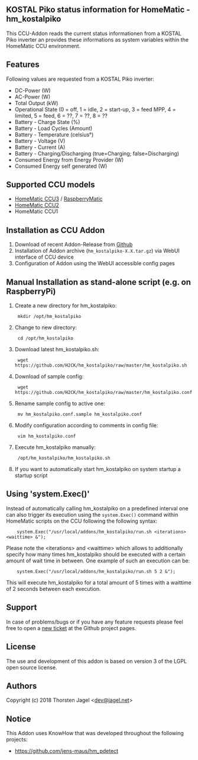 ## KOSTAL Piko status information for HomeMatic - hm_kostalpiko

This CCU-Addon reads the current status informationen from a KOSTAL Piko inverter an provides these informations as system variables within the HomeMatic CCU environment.

## Features
Following values are requested from a KOSTAL Piko inverter:
* DC-Power (W)
* AC-Power (W)
* Total Output (kW)
* Operational State (0 = off, 1 = idle, 2 = start-up, 3 = feed MPP, 4 = limited, 5 = feed, 6 = ??, 7 = ??, 8 = ??
* Battery - Charge State (%)
* Battery - Load Cycles (Amount)
* Battery - Temperature (celsius°)
* Battery - Voltage (V)
* Battery - Current (A)
* Battery - Charging/Discharging (true=Charging; false=Discharging)
* Consumed Energy from Energy Provider (W)
* Consumed Energy self generated (W)

## Supported CCU models
* [HomeMatic CCU3](https://www.eq-3.de/produkte/homematic/zentralen-und-gateways/smart-home-zentrale-ccu3.html) / [RaspberryMatic](http://raspberrymatic.de/)
* [HomeMatic CCU2](https://www.eq-3.de/produkt-detail-zentralen-und-gateways/items/homematic-zentrale-ccu-2.html)
* HomeMatic CCU1

## Installation as CCU Addon
1. Download of recent Addon-Release from [Github](https://github.com/H2CK/hm_kostalpiko/releases)
2. Installation of Addon archive (```hm_kostalpiko-X.X.tar.gz```) via WebUI interface of CCU device
3. Configuration of Addon using the WebUI accessible config pages

## Manual Installation as stand-alone script (e.g. on RaspberryPi)
1. Create a new directory for hm_kostalpiko:

        mkdir /opt/hm_kostalpiko

2. Change to new directory: 

        cd /opt/hm_kostalpiko

3. Download latest hm_kostalpiko.sh:

        wget https://github.com/H2CK/hm_kostalpiko/raw/master/hm_kostalpiko.sh

4. Download of sample config:

        wget https://github.com/H2CK/hm_kostalpiko/raw/master/hm_kostalpiko.conf.sample

5. Rename sample config to active one:

        mv hm_kostalpiko.conf.sample hm_kostalpiko.conf

6. Modify configuration according to comments in config file:

        vim hm_kostalpiko.conf

7. Execute hm_kostalpiko manually:

        /opt/hm_kostalpiko/hm_kostalpiko.sh

8. If you want to automatically start hm_kostalpiko on system startup a startup script

## Using 'system.Exec()'
Instead of automatically calling hm_kostalpiko on a predefined interval one can also trigger its execution using the `system.Exec()` command within HomeMatic scripts on the CCU following the following syntax:

        system.Exec("/usr/local/addons/hm_kostalpiko/run.sh <iterations> <waittime> &");
 
Please note the &lt;iterations&gt; and &lt;waittime&gt; which allows to additionally specify how many times hm_kostalpiko should be executed with a certain amount of wait time in between. One example of such an execution can be:

        system.Exec("/usr/local/addons/hm_kostalpiko/run.sh 5 2 &");

This will execute hm_kostalpiko for a total amount of 5 times with a waittime of 2 seconds between each execution.

## Support
In case of problems/bugs or if you have any feature requests please feel free to open a [new ticket](https://github.com/H2CK/hm_kostalpiko/issues) at the Github project pages.

## License
The use and development of this addon is based on version 3 of the LGPL open source license.

## Authors
Copyright (c) 2018 Thorsten Jagel &lt;dev@jagel.net&gt;

## Notice
This Addon uses KnowHow that was developed throughout the following projects:
* https://github.com/jens-maus/hm_pdetect

